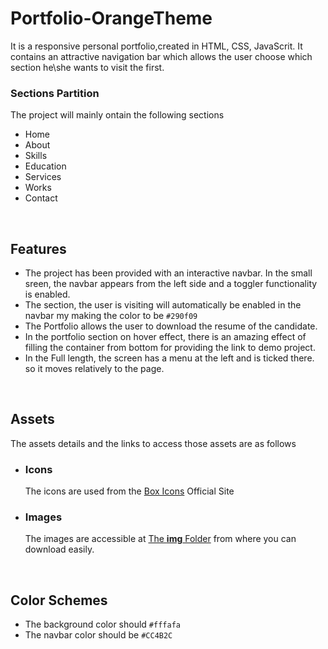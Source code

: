 # Portfolio-OrangeTheme
It is a responsive personal portfolio,created in HTML, CSS, JavaScrit. It contains an attractive navigation bar which allows the user choose which section he\she wants to visit the first.
<br>
### Sections Partition
The project will mainly ontain the following sections
- Home
- About
- Skills
- Education
- Services
- Works
- Contact
<br>

## Features
- The project has been provided with an interactive navbar. In the small sreen, the navbar appears from the left side and a toggler functionality is enabled.
- The section, the user is visiting will automatically be enabled in the navbar my making the color to be `#290f09`
- The Portfolio allows the user to download the resume of the candidate.
- In the portfolio section on hover effect, there is an amazing effect of filling the container from bottom for providing the link to demo project.
- In the Full length, the screen has a menu at the left and is ticked there. so it moves relatively to the page.

<br>

## Assets
The assets details and the links to access those assets are as follows
- ### Icons
   The icons are used from the [Box Icons](https://boxicons.com/) Official Site
- ### Images
   The images are accessible at [The **img** Folder](./img) from where you can download easily.
 
 <br>
 
 ## Color Schemes
 - The background color should `#fffafa`
 - The navbar color should be `#CC4B2C`

